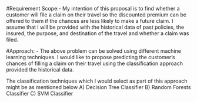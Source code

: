 #Requirement Scope:-
My intention of this proposal is to find whether a customer will file a claim on their travel so the
discounted premium can be offered to them if the chances are less likely to make a future claim. I
assume that I will be provided with the historical data of past policies, the insured, the purpose, and
destination of the travel and whether a claim was filed.

#Approach: -
The above problem can be solved using different machine learning techniques.
I would like to propose predicting the customer’s chances of filling a claim on their travel using the
classification approach provided the historical data.

The classification techniques which I would select as part of this approach might be as mentioned below
A) Decision Tree Classifier
B) Random Forests Classifier
C) SVM Classifier
